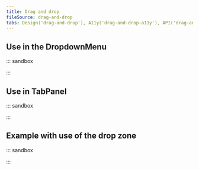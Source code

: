 ```yaml
---
title: Drag and drop
fileSource: drag-and-drop
tabs: Design('drag-and-drop'), A11y('drag-and-drop-a11y'), API('drag-and-drop-api'), Example('drag-and-drop-code'), Changelog('drag-and-drop-changelog')
---
```


## Use in the DropdownMenu

::: sandbox

<script lang="tsx" src="examples/use_in_the_dropdownmenu.tsx"></script>

:::

## Use in TabPanel

::: sandbox

<script lang="tsx" src="examples/use_in_tabpanel.tsx"></script>

:::

## Example with use of the drop zone

::: sandbox

<script lang="tsx" src="examples/example_with_use_of_the_drop_zone.tsx"></script>

:::

